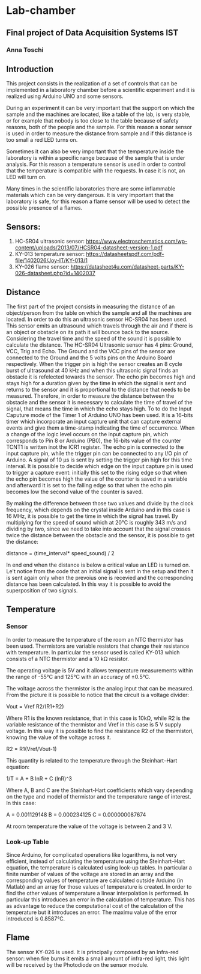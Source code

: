 # Lab-chamber
## Final project of Data Acquisition Systems IST 

### Anna Toschi

## Introduction
This project consists in the realization of a set of controls that can be implemented in a laboratory chamber before a scientific experiment and it is realized using Arduino UNO and some sensors.

During an experiment it can be very important that the support on which the sample and the machines are located, like a table of the lab, is very stable, or for example that nobody is too close to the table because of safety reasons, both of the people and the sample. For this reason a sonar sensor is used in order to measure the distance from sample and if this distance is too small a red LED turns on. 

Sometimes it can also be very important that the temperature inside the laboratory is within a specific range because of the sample that is under analysis. For this reason a temperature sensor is used in order to control that the temperature is compatible with the requests. In case it is not, an LED will turn on.

Many times in the scientific laboratories there are some inflammable materials which can be very dangerous. It is very important that the laboratory is safe, for this reason a flame sensor will be used to detect the possible presence of a flames. 

## Sensors:

1) HC-SR04 ultrasonic sensor: https://www.electroschematics.com/wp-content/uploads/2013/07/HCSR04-datasheet-version-1.pdf
2) KY-013 temperature sensor: https://datasheetspdf.com/pdf-file/1402026/Joy-IT/KY-013/1
3) KY-026 flame sensor: https://datasheet4u.com/datasheet-parts/KY-026-datasheet.php?id=1402037

## Distance

The first part of the project consists in measuring the distance of an object/person from the table on which the sample and all the machines are located. In order to do this an ultrasonic sensor HC-SR04 has been used. This sensor emits an ultrasound which travels through the air and if there is an object or obstacle on its path it will bounce back to the source. Considering the travel time and the speed of the sound it is possible to calculate the distance. 
The HC-SR04 Ultrasonic sensor has 4 pins: Ground, VCC, Trig and Echo. The Ground and the VCC pins of the sensor are connected to the Ground and the 5 volts pins on the Arduino Board respectively. When the trigger pin is high the sensor creates an 8 cycle burst of ultrasound at 40 kHz and when this ultrasonic signal finds an obstacle it is refelected towards the sensor. The echo pin becomes high and stays high for a duration given by the time in which the signal is sent and returns to the sensor and it is proportional to the distance that needs to be measured.
Therefore, in order to measure the distance between the obstacle and the sensor it is necessary to calculate the time of travel of the signal, that means the time in which the echo stays high. To to do the Input Caputure mode of the Timer 1 of Arduino UNO has been used. It is a 16-bits timer which incorporate an input capture unit that can capture external events and give them a time-stamp indicating the time of occurrence. When a change of the logic level occurs on the input capture pin, which corresponds to Pin 8 or Arduino (PB0), the 16-bits value of the counter TCNT1 is written inot the ICR1 register. The echo pin is connected to the input capture pin, while the trigger pin can be connected to any I/O pin of Arduino.
A signal of 10 µs is sent by setting the trigger pin high for this time interval. It is possible to decide which edge on the input capture pin is used to trigger a capture event: initially this set to the rising edge so that when the echo pin becomes high the value of the counter is saved in a variable and afterward it is set to the falling edge so that when the echo pin becomes low the second value of the counter is saved. 



By making the difference between those two values and divide by the clock frequency, which depends on the crystal inside Arduino and in this case is 16 MHz, it is possible to get the time in which the signal has travel.
By multiplying for the speed of sound which at 20°C is roughly 343 m/s and dividing by two, since we need to take into account that the signal crosses twice the distance between the obstacle and the sensor, it is possible to get the distance:

distance = (time_interval* speed_sound) / 2


In end end when the distance is below a critical value an LED is turned on. 
Le't notice from the code that an initial signal is sent in the setup and then it is sent again only when the prevoius one is recevied and the corresponding distance has been calculated. In this way it is possible to avoid the superposition of two signals. 

## Temperature
### Sensor 
In order to measure the temperature of the room an NTC thermistor has been used.
Thermistors are variable resistors that change their resistance with temperature. In particular the sensor used is called KY-013 which consists of a NTC thermistor and a 10 kΩ resistor.

The operating voltage is 5V and it allows temperature measurements within the range of -55°C and 125°C with an accuracy of ±0.5°C.

The voltage across the thermistor is the analog input that can be measured. From the picture it is possible to notice that the circuit is a voltage divider: 

Vout = Vref R2/(R1+R2)

Where R1 is the known resistance, that in this case is 10kΩ, while R2 is the variable resistance of the thermistor and Vref in this case is 5 V supply voltage. In this way it is possible to find the resistance R2 of the thermistori, knowing the value of the voltage across it.

R2 = R1(Vref/Vout-1)

This quantity is related to the temperature through the Steinhart–Hart equation:

1/T = A + B lnR + C (lnR)^3

Where A, B and C are the Steinhart-Hart coefficients which vary depending on the type and model of thermistor and the temperature range of interest. In this case:

A = 0.001129148
B = 0.000234125
C = 0.000000087674

At room temperature the value of the voltage is between 2 and 3 V.
### Look-up Table
Since Arduino, for complicated operations like logarithms, is not very efficient, instead of calculating the temperature using the Steinhart–Hart equation, the temperature is calculated using look-up tables. In particular a finite number of values of the voltage are stored in an array and the corresponding values of temperature are calculated outside Arduino (in Matlab) and an array for those values of temperature is created. In order to find the other values of temperature a linear interpolation is performed. 
In particular this introduces an error in the calculation of temperature. 
This has as advantage to reduce the computational cost of the calculation of the temperature but it introduces an error. The maximu value of the error introduced is 0.8587°C.

## Flame
The sensor KY-026 is used. It is principally composed by an Infra-red sensor: when fire burns it emits a small amount of infra-red light, this light will be received by the Photodiode on the sensor module. 
